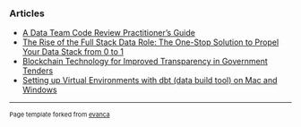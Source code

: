 ### Articles

- [A Data Team Code Review Practitioner’s Guide](https://medium.com/@donovanmaree/a-data-team-code-review-practitioners-guide-88abf3720cc1)
- [The Rise of the Full Stack Data Role: The One-Stop Solution to Propel Your Data Stack from 0 to 1](https://medium.com/@donovanmaree/the-rise-of-the-full-stack-data-role-the-one-stop-solution-to-propel-your-data-stack-from-0-to-1-ae6c80591df2)
- [Blockchain Technology for Improved Transparency in Government Tenders](https://medium.com/@donovanmaree/blockchain-technology-for-improved-transparency-in-government-tenders-eb656a88d177)
- [Setting up Virtual Environments with dbt (data build tool) on Mac and Windows](https://medium.com/@donovanmaree/setting-up-virtual-environments-with-dbt-data-build-tool-on-mac-and-windows-3d62fec4aeb1)

---
<p style="font-size:11px">Page template forked from <a href="https://github.com/evanca/quick-portfolio">evanca</a></p>
<!-- Remove above link if you don't want to attibute -->
